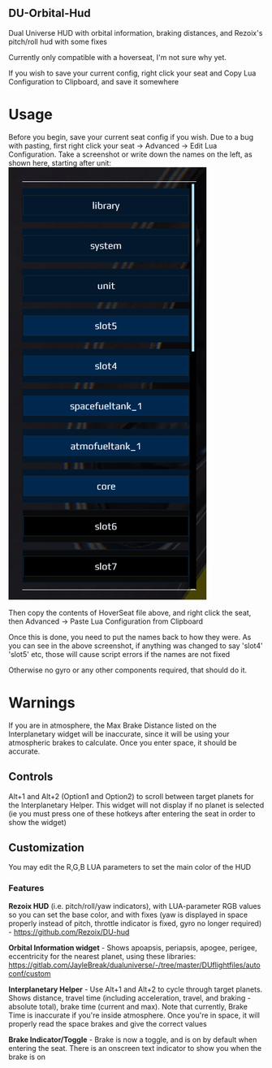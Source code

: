 ## DU-Orbital-Hud
Dual Universe HUD with orbital information, braking distances, and Rezoix's pitch/roll hud with some fixes

Currently only compatible with a hoverseat, I'm not sure why yet.  

If you wish to save your current config, right click your seat and Copy Lua Configuration to Clipboard, and save it somewhere

# Usage
Before you begin, save your current seat config if you wish.  Due to a bug with pasting, first right click your seat -> Advanced -> Edit Lua Configuration.  Take a screenshot or write down the names on the left, as shown here, starting after unit: 
![Example](Capture.PNG)

Then copy the contents of HoverSeat file above, and right click the seat, then Advanced -> Paste Lua Configuration from Clipboard

Once this is done, you need to put the names back to how they were.  As you can see in the above screenshot, if anything was changed to say 'slot4' 'slot5' etc, those will cause script errors if the names are not fixed

Otherwise no gyro or any other components required, that should do it.

# Warnings
If you are in atmosphere, the Max Brake Distance listed on the Interplanetary widget will be inaccurate, since it will be using your atmospheric brakes to calculate.  Once you enter space, it should be accurate.

## Controls
Alt+1 and Alt+2 (Option1 and Option2) to scroll between target planets for the Interplanetary Helper.  This widget will not display if no planet is selected (ie you must press one of these hotkeys after entering the seat in order to show the widget)

## Customization
You may edit the R,G,B LUA parameters to set the main color of the HUD


### Features
**Rezoix HUD** (i.e. pitch/roll/yaw indicators), with LUA-parameter RGB values so you can set the base color, and with fixes (yaw is displayed in space properly instead of pitch, throttle indicator is fixed, gyro no longer required) - https://github.com/Rezoix/DU-hud

**Orbital Information widget** - Shows apoapsis, periapsis, apogee, perigee, eccentricity for the nearest planet, using these libraries: https://gitlab.com/JayleBreak/dualuniverse/-/tree/master/DUflightfiles/autoconf/custom

**Interplanetary Helper** - Use Alt+1 and Alt+2 to cycle through target planets.  Shows distance, travel time (including acceleration, travel, and braking - absolute total), brake time (current and max).  Note that currently, Brake Time is inaccurate if you're inside atmosphere.  Once you're in space, it will properly read the space brakes and give the correct values

**Brake Indicator/Toggle** - Brake is now a toggle, and is on by default when entering the seat.  There is an onscreen text indicator to show you when the brake is on
